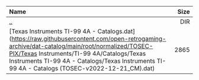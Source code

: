 |Name|Size|
|:---|---:|
|[..](../index.html)|DIR|
|[Texas Instruments TI-99 4A - Catalogs.dat](https://raw.githubusercontent.com/open-retrogaming-archive/dat-catalog/main/root/normalized/TOSEC-PIX/Texas Instruments/TI-99 4A/Catalogs/Texas Instruments TI-99 4A - Catalogs/Texas Instruments TI-99 4A - Catalogs (TOSEC-v2022-12-21_CM).dat)|2865|
